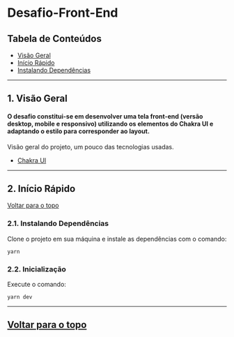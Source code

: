 # Desafio-Front-End

## Tabela de Conteúdos

- [Visão Geral](#1-visão-geral)
- [Início Rápido](#2-início-rápido)
- [Instalando Dependências](#21-instalando-dependências) 
---

## 1. Visão Geral

#### O desafio constitui-se em desenvolver uma tela front-end (versão desktop, mobile e responsivo) utilizando os elementos do Chakra UI e adaptando o estilo para corresponder ao layout.


Visão geral do projeto, um pouco das tecnologias usadas.

- [Chakra UI](https://chakra-ui.com/)

---

## 2. Início Rápido
[ Voltar para o topo ](#tabela-de-conteúdos)


### 2.1. Instalando Dependências

Clone o projeto em sua máquina e instale as dependências com o comando:

```shell
yarn
```

### 2.2. Inicialização

Execute o comando:
```
yarn dev
```

---

## [ Voltar para o topo ](#tabela-de-conteúdos)




